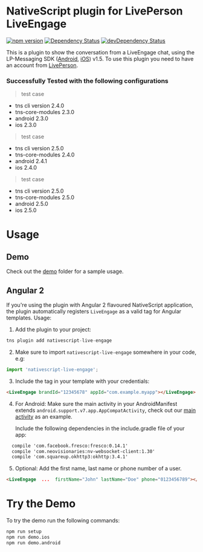 # NativeScript plugin for LivePerson LiveEngage

[![npm version](https://img.shields.io/npm/v/nativescript-live-engage.svg?style=flat-square)](https://www.npmjs.com/package/nativescript-live-engage)
[![Dependency Status](https://img.shields.io/david/essent/nativescript-live-engage.svg?style=flat-square)](https://david-dm.org/essent/nativescript-live-engage)
[![devDependency Status](https://img.shields.io/david/dev/essent/nativescript-live-engage.svg?style=flat-square)](https://david-dm.org/essent/nativescript-live-engage#info=devDependencies)

This is a plugin to show the conversation from a LiveEngage chat, using the LP-Messaging SDK ([Android](https://github.com/LP-Messaging/Android-Messaging-SDK), [iOS](https://github.com/LP-Messaging/iOS-Messaging-SDK)) v1.5.
To use this plugin you need to have an account from [LivePerson](https://www.liveperson.com).

### Successfully Tested with the following configurations
> test case
- tns cli version 2.4.0
- tns-core-modules 2.3.0
- android 2.3.0
- ios 2.3.0

> test case
- tns cli version 2.5.0
- tns-core-modules 2.4.0
- android 2.4.1
- ios 2.4.0

> test case
- tns cli version 2.5.0
- tns-core-modules 2.5.0
- android 2.5.0
- ios 2.5.0

# Usage

## Demo

Check out the [demo](./demo) folder for a sample usage.

## Angular 2

If you're using the plugin with Angular 2 flavoured NativeScript application, the plugin automatically registers
`LiveEngage` as a valid tag for Angular templates. Usage:

1. Add the plugin to your project:

  ```ts
  tns plugin add nativescript-live-engage
  ```

2. Make sure to import `nativescript-live-engage` somewhere in your code, e.g:

  ```ts
  import 'nativescript-live-engage';
  ```

3. Include the tag in your template with your credentials:

  ```html
  <LiveEngage brandId="12345678" appId="com.example.myapp"></LiveEngage>
  ```

4. For Android:
Make sure the main activity in your AndroidManifest extends `android.support.v7.app.AppCompatActivity`, check out our [main activity](./demo/app/activity.android.ts) as an example.

    Include the following dependencies in the include.gradle file of your app:
```html
  compile 'com.facebook.fresco:fresco:0.14.1'
  compile 'com.neovisionaries:nv-websocket-client:1.30'
  compile 'com.squareup.okhttp3:okhttp:3.4.1'
  ```

5. Optional: Add the first name, last name or phone number of a user.

  ```html
  <LiveEngage  ...  firstName="John" lastName="Doe" phone="0123456789"></LiveEngage>
  ```


# Try the Demo

To try the demo run the following commands:

```sh
npm run setup
npm run demo.ios
npm run demo.android
```
